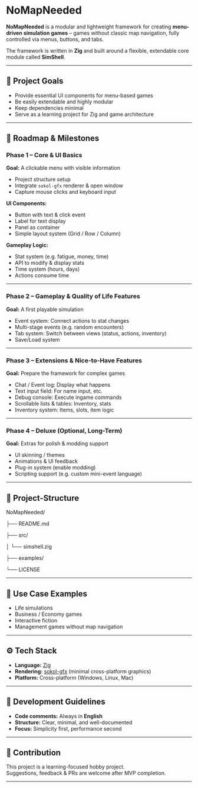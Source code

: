 # NoMapNeeded

**NoMapNeeded** is a modular and lightweight framework for creating **menu-driven simulation games** – games without classic map navigation, fully controlled via menus, buttons, and tabs.

The framework is written in **Zig** and built around a flexible, extendable core module called **SimShell**.

---

## 🎯 Project Goals

- Provide essential UI components for menu-based games
- Be easily extendable and highly modular
- Keep dependencies minimal
- Serve as a learning project for Zig and game architecture

---

## 🚀 Roadmap & Milestones

### Phase 1 – Core & UI Basics
**Goal:** A clickable menu with visible information

- Project structure setup
- Integrate `sokol-gfx` renderer & open window
- Capture mouse clicks and keyboard input

**UI Components:**
- Button with text & click event
- Label for text display
- Panel as container
- Simple layout system (Grid / Row / Column)

**Gameplay Logic:**
- Stat system (e.g. fatigue, money, time)
- API to modify & display stats
- Time system (hours, days)
- Actions consume time

---

### Phase 2 – Gameplay & Quality of Life Features
**Goal:** A first playable simulation

- Event system: Connect actions to stat changes
- Multi-stage events (e.g. random encounters)
- Tab system: Switch between views (status, actions, inventory)
- Save/Load system

---

### Phase 3 – Extensions & Nice-to-Have Features
**Goal:** Prepare the framework for complex games

- Chat / Event log: Display what happens
- Text input field: For name input, etc.
- Debug console: Execute ingame commands
- Scrollable lists & tables: Inventory, stats
- Inventory system: Items, slots, item logic

---

### Phase 4 – Deluxe (Optional, Long-Term)
**Goal:** Extras for polish & modding support

- UI skinning / themes
- Animations & UI feedback
- Plug-in system (enable modding)
- Scripting support (e.g. custom mini-event language)

---

## 🌳 Project-Structure

NoMapNeeded/

├── README.md 

├── src/ 

│   └── simshell.zig 

├── examples/ 

└── LICENSE 

---

## 🧩 Use Case Examples

- Life simulations
- Business / Economy games
- Interactive fiction
- Management games without map navigation

---

## ⚙️ Tech Stack

- **Language:** [Zig](https://ziglang.org/)
- **Rendering:** [sokol-gfx](https://github.com/floooh/sokol) (minimal cross-platform graphics)
- **Platform:** Cross-platform (Windows, Linux, Mac)

---

## 📝 Development Guidelines

- **Code comments:** Always in **English**
- **Structure:** Clear, minimal, and well-documented
- **Focus:** Simplicity first, performance second

---

## 🤝 Contribution

This project is a learning-focused hobby project.  
Suggestions, feedback & PRs are welcome after MVP completion.

---
